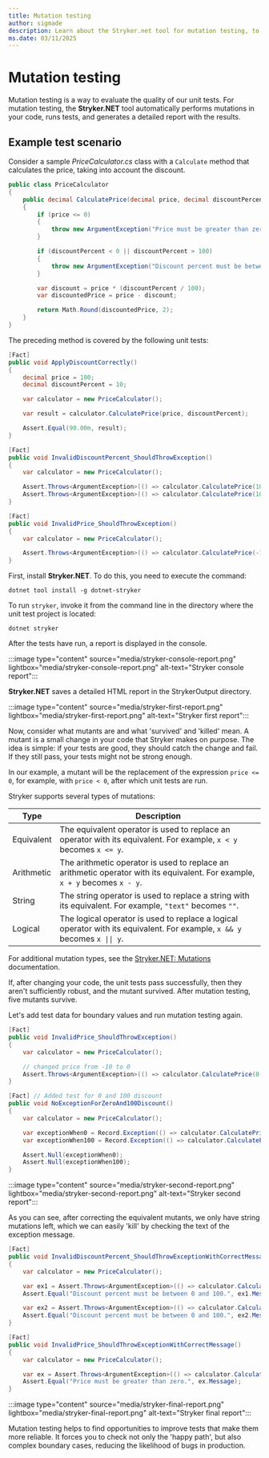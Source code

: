 ```yaml
---
title: Mutation testing
author: sigmade
description: Learn about the Stryker.net tool for mutation testing, to evaluate the quality of your unit tests.
ms.date: 03/11/2025
---
```


# Mutation testing

Mutation testing is a way to evaluate the quality of our unit tests. For mutation testing, the **Stryker.NET** tool automatically performs mutations in your code, runs tests, and generates a detailed report with the results.

## Example test scenario

Consider a sample _PriceCalculator.cs_ class with a `Calculate` method that calculates the price, taking into account the discount.

```csharp
public class PriceCalculator
{
    public decimal CalculatePrice(decimal price, decimal discountPercent)
    {
        if (price <= 0)
        {
            throw new ArgumentException("Price must be greater than zero.");
        }

        if (discountPercent < 0 || discountPercent > 100)
        {
            throw new ArgumentException("Discount percent must be between 0 and 100.");
        }

        var discount = price * (discountPercent / 100);
        var discountedPrice = price - discount;

        return Math.Round(discountedPrice, 2);
    }
}
```

The preceding method is covered by the following unit tests:

```csharp
[Fact]
public void ApplyDiscountCorrectly()
{
    decimal price = 100;
    decimal discountPercent = 10;

    var calculator = new PriceCalculator();

    var result = calculator.CalculatePrice(price, discountPercent);

    Assert.Equal(90.00m, result);
}

[Fact]
public void InvalidDiscountPercent_ShouldThrowException()
{
    var calculator = new PriceCalculator();

    Assert.Throws<ArgumentException>(() => calculator.CalculatePrice(100, -1));
    Assert.Throws<ArgumentException>(() => calculator.CalculatePrice(100, 101));
}

[Fact]
public void InvalidPrice_ShouldThrowException()
{
    var calculator = new PriceCalculator();

    Assert.Throws<ArgumentException>(() => calculator.CalculatePrice(-10, 10));
}
```

First, install **Stryker.NET**.
To do this, you need to execute the command:

```dotnetcli
dotnet tool install -g dotnet-stryker
```

To run `stryker`, invoke it from the command line in the directory where the unit test project is located:

```dotnetcli
dotnet stryker
```

After the tests have run, a report is displayed in the console.

:::image type="content" source="media/stryker-console-report.png" lightbox="media/stryker-console-report.png" alt-text="Stryker console report":::

**Stryker.NET** saves a detailed HTML report in the StrykerOutput directory.

:::image type="content" source="media/stryker-first-report.png" lightbox="media/stryker-first-report.png" alt-text="Stryker first report":::

Now, consider what mutants are and what 'survived' and 'killed' mean. A mutant is a small change in your code that Stryker makes on purpose. The idea is simple: if your tests are good, they should catch the change and fail. If they still pass, your tests might not be strong enough. 

In our example, a mutant will be the replacement of the expression `price <= 0`, for example, with `price < 0`, after which unit tests are run.

Stryker supports several types of mutations:

| Type | Description |
|--|--|
| Equivalent | The equivalent operator is used to replace an operator with its equivalent. For example, `x < y` becomes `x <= y`. |
| Arithmetic | The arithmetic operator is used to replace an arithmetic operator with its equivalent. For example, `x + y` becomes `x - y`. |
| String | The string operator is used to replace a string with its equivalent. For example, `"text"` becomes `""`. |
| Logical | The logical operator is used to replace a logical operator with its equivalent. For example, `x && y` becomes `x \|\| y`. |

For additional mutation types, see the [Stryker.NET: Mutations](https://stryker-mutator.io/docs/stryker-net/mutations) documentation.

If, after changing your code, the unit tests pass successfully, then they aren't sufficiently robust, and the mutant survived.
After mutation testing, five mutants survive.

Let's add test data for boundary values and run mutation testing again.

```csharp
[Fact]
public void InvalidPrice_ShouldThrowException()
{
    var calculator = new PriceCalculator();

    // changed price from -10 to 0
    Assert.Throws<ArgumentException>(() => calculator.CalculatePrice(0, 10));
}

[Fact] // Added test for 0 and 100 discount
public void NoExceptionForZeroAnd100Discount()
{
    var calculator = new PriceCalculator();

    var exceptionWhen0 = Record.Exception(() => calculator.CalculatePrice(100, 0));
    var exceptionWhen100 = Record.Exception(() => calculator.CalculatePrice(100, 100));

    Assert.Null(exceptionWhen0);
    Assert.Null(exceptionWhen100);
}
```

:::image type="content" source="media/stryker-second-report.png" lightbox="media/stryker-second-report.png" alt-text="Stryker second report":::

As you can see, after correcting the equivalent mutants, we only have string mutations left, which we can easily 'kill' by checking the text of the exception message.

```csharp
[Fact]
public void InvalidDiscountPercent_ShouldThrowExceptionWithCorrectMessage()
{
    var calculator = new PriceCalculator();

    var ex1 = Assert.Throws<ArgumentException>(() => calculator.CalculatePrice(100, -1));
    Assert.Equal("Discount percent must be between 0 and 100.", ex1.Message);

    var ex2 = Assert.Throws<ArgumentException>(() => calculator.CalculatePrice(100, 101));
    Assert.Equal("Discount percent must be between 0 and 100.", ex2.Message);
}

[Fact]
public void InvalidPrice_ShouldThrowExceptionWithCorrectMessage()
{
    var calculator = new PriceCalculator();

    var ex = Assert.Throws<ArgumentException>(() => calculator.CalculatePrice(0, 10));
    Assert.Equal("Price must be greater than zero.", ex.Message);
}
```

:::image type="content" source="media/stryker-final-report.png" lightbox="media/stryker-final-report.png" alt-text="Stryker final report":::

Mutation testing helps to find opportunities to improve tests that make them more reliable. It forces you to check not only the 'happy path', but also complex boundary cases, reducing the likelihood of bugs in production.